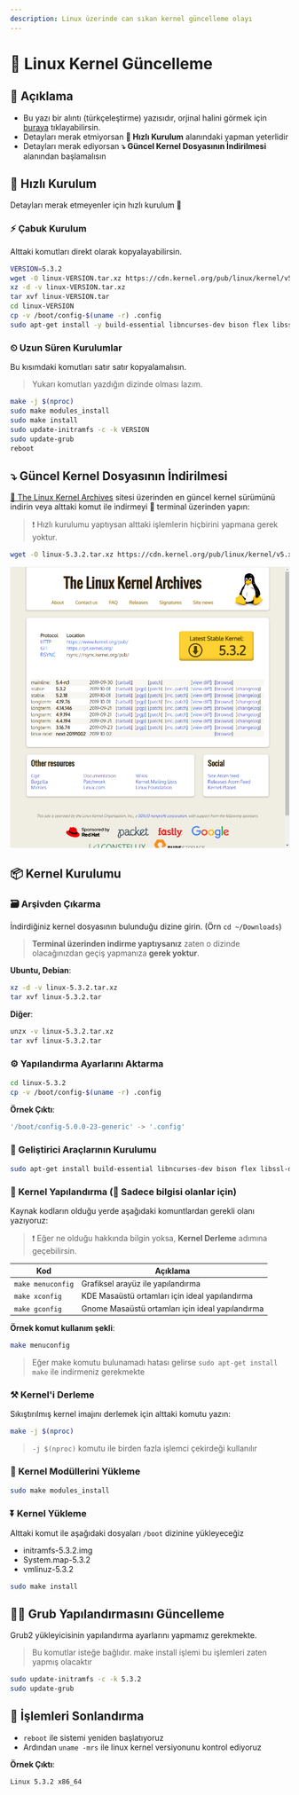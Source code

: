 ```yaml
---
description: Linux üzerinde can sıkan kernel güncelleme olayı
---
```



# 💎 Linux Kernel Güncelleme

## 🗽 Açıklama

- Bu yazı bir alıntı (türkçeleştirme) yazısıdır, orjinal halini görmek için [buraya](https://www.cyberciti.biz/tips/compiling-linux-kernel-26.html) tıklayabilirsin.
- Detayları merak etmiyorsan **🤸‍ Hızlı Kurulum** alanındaki yapman yeterlidir
- Detayları merak ediyorsan **⤵ Güncel Kernel Dosyasının İndirilmesi** alanından başlamalısın

## 🤸‍ Hızlı Kurulum

Detayları merak etmeyenler için hızlı kurulum 🏃‍

### ⚡ Çabuk Kurulum

Alttaki komutları direkt olarak kopyalayabilirsin.

```sh
VERSION=5.3.2
wget -O linux-VERSION.tar.xz https://cdn.kernel.org/pub/linux/kernel/v5.x/linux-$VERSION.tar.xz
xz -d -v linux-VERSION.tar.xz
tar xvf linux-VERSION.tar
cd linux-VERSION
cp -v /boot/config-$(uname -r) .config
sudo apt-get install -y build-essential libncurses-dev bison flex libssl-dev libelf-dev
```
### ⏲ Uzun Süren Kurulumlar 

Bu kısımdaki komutları satır satır kopyalamalısın.

> Yukarı komutları yazdığın dizinde olması lazım.

```sh
make -j $(nproc)
sudo make modules_install
sudo make install
sudo update-initramfs -c -k VERSION
sudo update-grub
reboot
```

## ⤵ Güncel Kernel Dosyasının İndirilmesi

[🐧 The Linux Kernel Archives](https://www.kernel.org/) sitesi üzerinden en güncel kernel sürümünü indirin veya alttaki komut ile indirmeyi 🖤 terminal üzerinden yapın:

> ❗ Hızlı kurulumu yaptıysan alttaki işlemlerin hiçbirini yapmana gerek yoktur.

```sh
wget -O linux-5.3.2.tar.xz https://cdn.kernel.org/pub/linux/kernel/v5.x/linux-5.3.2.tar.xz
```

![](../../res/linux_kernel_archives.png)

## 📦 Kernel Kurulumu

### 🗃 Arşivden Çıkarma

İndirdiğiniz kernel dosyasının bulunduğu dizine girin. (Örn `cd ~/Downloads`)

> **Terminal üzerinden indirme yaptıysanız** zaten o dizinde olacağınızdan geçiş yapmanıza **gerek yoktur**.

**Ubuntu, Debian**:

```sh
xz -d -v linux-5.3.2.tar.xz
tar xvf linux-5.3.2.tar
```

**Diğer**:

```sh
unzx -v linux-5.3.2.tar.xz
tar xvf linux-5.3.2.tar
```

### ⚙ Yapılandırma Ayarlarını Aktarma

```sh
cd linux-5.3.2
cp -v /boot/config-$(uname -r) .config
```

**Örnek Çıktı**:

```sh
'/boot/config-5.0.0-23-generic' -> '.config'
```

### 🧰 Geliştirici Araçlarının Kurulumu

```sh
sudo apt-get install build-essential libncurses-dev bison flex libssl-dev libelf-dev
```

### 👷‍ Kernel Yapılandırma (🧪 Sadece bilgisi olanlar için)

Kaynak kodların olduğu yerde aşağıdaki komuntlardan gerekli olanı yazıyoruz:

> ❗ Eğer ne olduğu hakkında bilgin yoksa, **Kernel Derleme** adımına geçebilirsin.

| Kod               | Açıklama                                         |
| ----------------- | ------------------------------------------------ |
| `make menuconfig` | Grafiksel arayüz ile yapılandırma                |
| `make xconfig`    | KDE Masaüstü ortamları için ideal yapılandırma   |
| `make gconfig`    | Gnome Masaüstü ortamları için ideal yapılandırma |

**Örnek komut kullanım şekli**:

```sh
make menuconfig
```

> Eğer make komutu bulunamadı hatası gelirse `sudo apt-get install make` ile indirmeniz gerekmekte

### ⚒ Kernel'i Derleme

Sıkıştırılmış kernel imajını derlemek için alttaki komutu yazın:

```sh
make -j $(nproc)
```

> `-j $(nproc)` komutu ile birden fazla işlemci çekirdeği kullanılır

### 🔆 Kernel Modüllerini Yükleme

```sh
sudo make modules_install
```

### ⏬ Kernel Yükleme

Alttaki komut ile aşağıdaki dosyaları `/boot` dizinine yükleyeceğiz

- initramfs-5.3.2.img
- System.map-5.3.2
- vmlinuz-5.3.2

```sh
sudo make install
```

## 👨‍🔧 Grub Yapılandırmasını Güncelleme

Grub2 yükleyicisinin yapılandırma ayarlarını yapmamız gerekmekte.

> Bu komutlar isteğe bağlıdır. make install işlemi bu işlemleri zaten yapmış olacaktır

```sh
sudo update-initramfs -c -k 5.3.2
sudo update-grub
```

## 🚀 İşlemleri Sonlandırma

- `reboot` ile sistemi yeniden başlatıyoruz
- Ardından `uname -mrs` ile linux kernel versiyonunu kontrol ediyoruz

**Örnek Çıktı**:

```sh
Linux 5.3.2 x86_64
```
